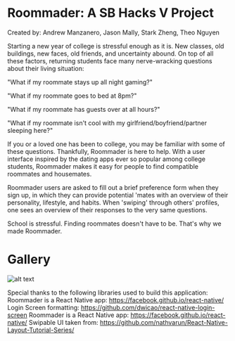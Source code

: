 # Roommader: A SB Hacks V Project
Created by: Andrew Manzanero, Jason Mally, Stark Zheng, Theo Nguyen

Starting a new year of college is stressful enough as it is.  New classes, old buildings, new faces, old friends, and uncertainty abound.  On top of all these factors, returning students face many nerve-wracking questions about their living situation:

"What if my roommate stays up all night gaming?"

"What if my roommate goes to bed at 8pm?"

"What if my roommate has guests over at all hours?"

"What if my roommate isn't cool with my girlfriend/boyfriend/partner sleeping here?"

If you or a loved one has been to college, you may be familiar with some of these questions.  Thankfully, Roommader is here to help.  With a user interface inspired by the dating apps ever so popular among college students, Roommader makes it easy for people to find compatible roommates and housemates.  

Roommader users are asked to fill out a brief preference form when they sign up, in which they can provide potential 'mates with an overview of their personality, lifestyle, and habits.  When 'swiping' through others' profiles, one sees an overview of their responses to the very same questions.

School is stressful.  Finding roommates doesn't have to be.  That's why we made Roommader.

# Gallery
![alt text](https://raw.githubusercontent.com/nguy328/SBhacksV/master/assets/readme/gallery_1.PNG)

Special thanks to the following libraries used to build this application:
Roommader is a React Native app: https://facebook.github.io/react-native/
Login Screen formatting: https://github.com/dwicao/react-native-login-screen
Roommader is a React Native app: https://facebook.github.io/react-native/
Swipable UI taken from: https://github.com/nathvarun/React-Native-Layout-Tutorial-Series/
